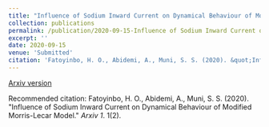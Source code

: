 ```yaml
---
title: "Influence of Sodium Inward Current on Dynamical Behaviour of Modified Morris-Lecar Model"
collection: publications
permalink: /publication/2020-09-15-Influence of Sodium Inward Current on Dynamical Behaviour of Modified Morris-Lecar Model
excerpt: ''
date: 2020-09-15
venue: 'Submitted'
citation: 'Fatoyinbo, H. O., Abidemi, A., Muni, S. S. (2020). &quot;Influence of Sodium Inward Current on Dynamical Behaviour of Modified Morris-Lecar Model.&quot; <i>Arxiv 1</i>. 1(2).'
---
```


[Arxiv version](https://arxiv.org/pdf/2009.06979v3.pdf)

Recommended citation: Fatoyinbo, H. O., Abidemi, A., Muni, S. S. (2020). "Influence of Sodium Inward Current on Dynamical Behaviour of Modified Morris-Lecar Model." <i>Arxiv 1</i>. 1(2).
